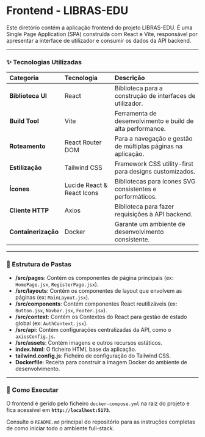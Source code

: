 # Frontend - LIBRAS-EDU

Este diretório contém a aplicação frontend do projeto LIBRAS-EDU. É uma Single Page Application (SPA) construída com React e Vite, responsável por apresentar a interface de utilizador e consumir os dados da API backend.

---

### ✨ Tecnologias Utilizadas

| Categoria | Tecnologia | Descrição |
| :--- | :--- | :--- |
| **Biblioteca UI**| React | Biblioteca para a construção de interfaces de utilizador. |
| **Build Tool** | Vite | Ferramenta de desenvolvimento e build de alta performance. |
| **Roteamento** | React Router DOM | Para a navegação e gestão de múltiplas páginas na aplicação. |
| **Estilização** | Tailwind CSS | Framework CSS utility-first para designs customizados. |
| **Ícones** | Lucide React & React Icons | Bibliotecas para ícones SVG consistentes e performáticos. |
| **Cliente HTTP**| Axios | Biblioteca para fazer requisições à API backend. |
| **Containerização**| Docker | Garante um ambiente de desenvolvimento consistente. |

---

### 📂 Estrutura de Pastas

- **/src/pages**: Contém os componentes de página principais (ex: `HomePage.jsx`, `RegisterPage.jsx`).
- **/src/layouts**: Contém os componentes de layout que envolvem as páginas (ex: `MainLayout.jsx`).
- **/src/components**: Contém componentes React reutilizáveis (ex: `Button.jsx`, `Navbar.jsx`, `Footer.jsx`).
- **/src/context**: Contém os Contextos do React para gestão de estado global (ex: `AuthContext.jsx`).
- **/src/api**: Contém configurações centralizadas da API, como o `axiosConfig.js`.
- **/src/assets**: Contém imagens e outros recursos estáticos.
- **index.html**: O ficheiro HTML base da aplicação.
- **tailwind.config.js**: Ficheiro de configuração do Tailwind CSS.
- **Dockerfile**: Receita para construir a imagem Docker do ambiente de desenvolvimento.

---

### 🚀 Como Executar

O frontend é gerido pelo ficheiro `docker-compose.yml` na raiz do projeto e fica acessível em **`http://localhost:5173`**.

Consulte o `README.md` principal do repositório para as instruções completas de como iniciar todo o ambiente full-stack.